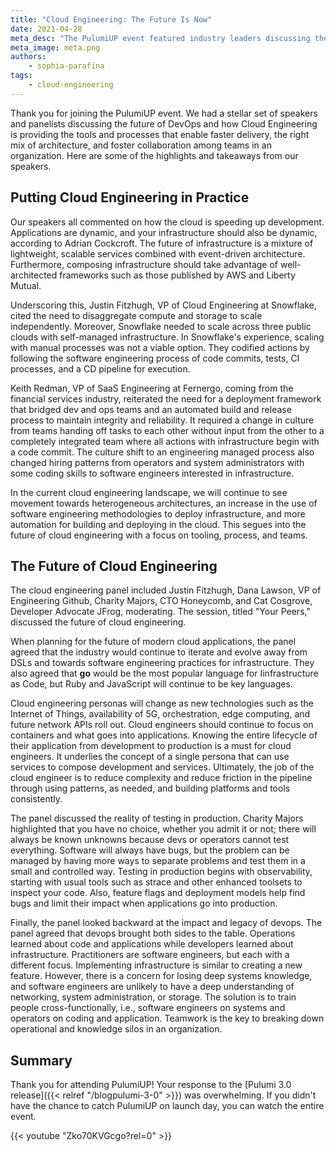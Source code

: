 ```yaml
---
title: "Cloud Engineering: The Future Is Now"
date: 2021-04-28
meta_desc: "The PulumiUP event featured industry leaders discussing the current state of cloud engineering and its future impacts on DevOps."
meta_image: meta.png
authors:
    - sophia-parafina
tags:
    - cloud-engineering
---
```


Thank you for joining the PulumiUP event. We had a stellar set of speakers and panelists discussing the future of DevOps and how Cloud Engineering is providing the tools and processes that enable faster delivery, the right mix of architecture, and foster collaboration among teams in an organization. Here are some of the highlights and takeaways from our speakers.

<!--more-->

## Putting Cloud Engineering in Practice

Our speakers all commented on how the cloud is speeding up development. Applications are dynamic, and your infrastructure should also be dynamic, according to Adrian Cockcroft. The future of infrastructure is a mixture of lightweight, scalable services combined with event-driven architecture. Furthermore, composing infrastructure should take advantage of well-architected frameworks such as those published by AWS and Liberty Mutual.

Underscoring this, Justin Fitzhugh, VP of Cloud Engineering at Snowflake, cited the need to disaggregate compute and storage to scale independently. Moreover, Snowflake needed to scale across three public clouds with self-managed infrastructure. In Snowflake's experience, scaling with manual processes was not a viable option. They codified actions by following the software engineering process of code commits, tests, CI processes, and a CD pipeline for execution.

Keith Redman, VP of SaaS Engineering at Fernergo, coming from the financial services industry, reiterated the need for a deployment framework that bridged dev and ops teams and an automated build and release process to maintain integrity and reliability. It required a change in culture from teams handing off tasks to each other without input from the other to a completely integrated team where all actions with infrastructure begin with a code commit. The culture shift to an engineering managed process also changed hiring patterns from operators and system administrators with some coding skills to software engineers interested in infrastructure.

In the current cloud engineering landscape, we will continue to see movement towards heterogeneous architectures, an increase in the use of software engineering methodologies to deploy infrastructure, and more automation for building and deploying in the cloud. This segues into the future of cloud engineering with a focus on tooling, process, and teams.

## The Future of Cloud Engineering

The cloud engineering panel included Justin Fitzhugh, Dana Lawson, VP of Engineering Github, Charity Majors, CTO Honeycomb, and Cat Cosgrove, Developer Advocate JFrog, moderating. The session, titled "Your Peers," discussed the future of cloud engineering.

When planning for the future of modern cloud applications, the panel agreed that the industry would continue to iterate and evolve away from DSLs and towards software engineering practices for infrastructure. They also agreed that **go** would be the most popular language for Iinfrastructure as Code, but Ruby and JavaScript will continue to be key languages.

Cloud engineering personas will change as new technologies such as the Internet of Things, availability of 5G, orchestration, edge computing, and future network APIs roll out. Cloud engineers should continue to focus on containers and what goes into applications. Knowing the entire lifecycle of their application from development to production is a must for cloud engineers. It underlies the concept of a single persona that can use services to compose development and services. Ultimately, the job of the cloud engineer is to reduce complexity and reduce friction in the pipeline through using patterns, as needed, and building platforms and tools consistently.

The panel discussed the reality of testing in production. Charity Majors highlighted that you have no choice, whether you admit it or not; there will always be known unknowns because devs or operators cannot test everything. Software will always have bugs, but the problem can be managed by having more ways to separate problems and test them in a small and controlled way. Testing in production begins with observability, starting with usual tools such as strace and other enhanced toolsets to inspect your code. Also, feature flags and deployment models help find bugs and limit their impact when applications go into production.

Finally, the panel looked backward at the impact and legacy of devops. The panel agreed that devops brought both sides to the table. Operations learned about code and applications while developers learned about infrastructure. Practitioners are software engineers, but each with a different focus. Implementing infrastructure is similar to creating a new feature. However, there is a concern for losing deep systems knowledge, and software engineers are unlikely to have a deep understanding of networking, system administration, or storage. The solution is to train people cross-functionally, i.e., software engineers on systems and operators on coding and application. Teamwork is the key to breaking down operational and knowledge silos in an organization.

## Summary

Thank you for attending PulumiUP! Your response to the [Pulumi 3.0 release]({{< relref "/blogpulumi-3-0" >}}) was overwhelming. If you didn't have the chance to catch PulumiUP on launch day, you can watch the entire event.

{{< youtube "Zko70KVGcgo?rel=0" >}}
